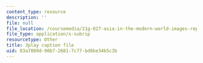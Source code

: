 ```yaml
---
content_type: resource
description: ''
file: null
file_location: /coursemedia/21g-027-asia-in-the-modern-world-images-representations-fall-2016/03a7809d90b726817c77bd6be34b5c3b_Ay80m-WFyko.srt
file_type: application/x-subrip
resourcetype: Other
title: 3play caption file
uid: 03a7809d-90b7-2681-7c77-bd6be34b5c3b
---
```

